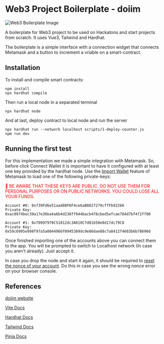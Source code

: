 # Web3 Project Boilerplate - doiim

![Web3 Boilerplate Image](https://user-images.githubusercontent.com/13040410/188042648-ac24c32c-1842-4b9b-9715-1713f448625e.png)

A boilerplate for Web3 project to be used on Hackatons and start projects from scratch. It uses Vue3, Tailwind and Hardhat.

The boilerplate is a simple interface with a connection widget that connects Metamask and a button to increment a vriable on a smart-contract.

## Installation

To install and compile smart contracts:
```
npm install
npx hardhat compile
```
Then run a local node in a separated terminal
```
npx hardhat node
```
And at last, deploy contract to local node and run the server
```
npx hardhat run --network localhost scripts/1-deploy-counter.js
npm run dev
```

## Running the first test

For this implementation we made a simple integration with Metamask. So, before click Connect Wallet it is important to have it configured with at least one key provided by the hardhat node. Use the [Import Wallet](https://metamask.zendesk.com/hc/en-us/articles/360015489331-How-to-import-an-account) feature of Metamask to load one of the following private-keys:

<span style="color:red"> 🔴 BE AWARE THAT THESE KEYS ARE PUBLIC. DO NOT USE THEM FOR PERSONAL PURPOSES OR ON PUBLIC NETWORKS. YOU COULD LOSE ALL YOUR FUNDS.</span>
```
Account #0: 0xf39Fd6e51aad88F6F4ce6aB8827279cffFb92266
Private Key: 0xac0974bec39a17e36ba4a6b4d238ff944bacb478cbed5efcae784d7bf4f2ff80

Account #1: 0x70997970C51812dc3A010C7d01b50e0d17dc79C8
Private Key: 0x59c6995e998f97a5a0044966f0945389dc9e86dae88c7a8412f4603b6b78690d
```

Once finished importing one of the accounts above you can connect them to the app. You will be prompted to switch to Localhost network (In case you aren't already). Just accept it.

In case you drop the node and start it again, it should be required to [reset the nonce of your account](https://metamask.zendesk.com/hc/en-us/articles/360015488891-How-to-reset-an-account). Do this in case you see the wrong nonce error on your browser console.  

## References

[doiim website](www.doiim.com)

[Vite Docs](https://vitejs.dev/guide/)

[Hardhat Docs](https://hardhat.org/docs)

[Tailwind Docs](https://v2.tailwindcss.com/docs)

[Pinia Docs](https://pinia.vuejs.org/getting-started.html)